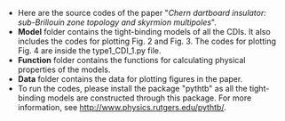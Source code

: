 - Here are the source codes of the paper "*Chern dartboard insulator: sub-Brillouin zone topology and skyrmion multipoles*".
- **Model** folder contains the tight-binding models of all the CDIs. It also includes the codes for plotting Fig. 2 and Fig. 3. The codes for plotting Fig. 4 are inside the type1_CDI_1.py file.
- **Function** folder contains the functions for calculating physical properties of the models.
- **Data** folder contains the data for plotting figures in the paper.
- To run the codes, please install the package "pythtb" as all the tight-binding models are constructed through this package. For more information, see http://www.physics.rutgers.edu/pythtb/.
